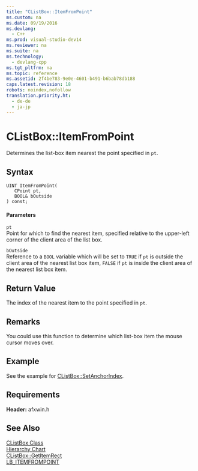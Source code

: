 ```yaml
---
title: "CListBox::ItemFromPoint"
ms.custom: na
ms.date: 09/19/2016
ms.devlang: 
  - C++
ms.prod: visual-studio-dev14
ms.reviewer: na
ms.suite: na
ms.technology: 
  - devlang-cpp
ms.tgt_pltfrm: na
ms.topic: reference
ms.assetid: 2f4be783-9e0e-4601-b491-b6bab78db188
caps.latest.revision: 18
robots: noindex,nofollow
translation.priority.ht: 
  - de-de
  - ja-jp
---
```

# CListBox::ItemFromPoint
Determines the list-box item nearest the point specified in `pt`.  
  
## Syntax  
  
```  
UINT ItemFromPoint(  
   CPoint pt,  
   BOOL& bOutside  
) const;  
```  
  
#### Parameters  
 `pt`  
 Point for which to find the nearest item, specified relative to the upper-left corner of the client area of the list box.  
  
 `bOutside`  
 Reference to a `BOOL` variable which will be set to `TRUE` if `pt` is outside the client area of the nearest list box item, `FALSE` if `pt` is inside the client area of the nearest list box item.  
  
## Return Value  
 The index of the nearest item to the point specified in `pt`.  
  
## Remarks  
 You could use this function to determine which list-box item the mouse cursor moves over.  
  
## Example  
 See the example for [CListBox::SetAnchorIndex](../vs140/CListBox--SetAnchorIndex.md).  
  
## Requirements  
 **Header:** afxwin.h  
  
## See Also  
 [CListBox Class](../vs140/CListBox-Class.md)   
 [Hierarchy Chart](../vs140/Hierarchy-Chart.md)   
 [CListBox::GetItemRect](../vs140/CListBox--GetItemRect.md)   
 [LB_ITEMFROMPOINT](http://msdn.microsoft.com/library/windows/desktop/bb761323)